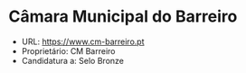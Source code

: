 # Câmara Municipal do Barreiro
- URL: https://www.cm-barreiro.pt
- Proprietário: CM Barreiro
- Candidatura a: Selo Bronze
